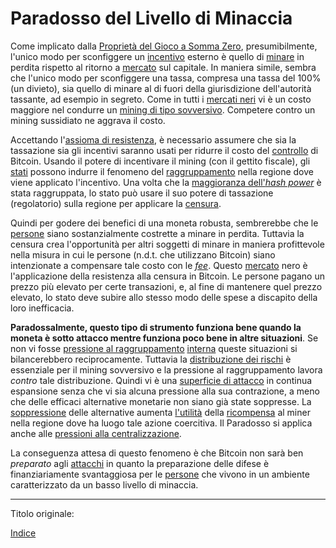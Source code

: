 # Paradosso del Livello di Minaccia



Come implicato dalla [Proprietà del Gioco a Somma Zero](ch032-zero-sum-property.md), presumibilmente, l'unico modo per sconfiggere un [incentivo](https://it.wikipedia.org/wiki/Sussidio) esterno è quello di [minare](ch101-glossary.md#centro-di-mining-mine) in perdita rispetto al ritorno a [mercato](ch101-glossary.md#mercato) sul capitale. In maniera simile, sembra che l'unico modo per sconfiggere una tassa, compresa una tassa del 100% (un divieto), sia quello di minare al di fuori della giurisdizione dell'autorità tassante, ad esempio in segreto. Come in tutti i [mercati neri](https://it.wikipedia.org/wiki/Mercato_nero) vi è un costo maggiore nel condurre un [mining di tipo sovversivo](https://www.theatlantic.com/magazine/archive/2017/09/big-in-venezuela/534177/). Competere contro un mining sussidiato ne aggrava il costo.

Accettando l'[assioma di resistenza](ch004-axiom-of-resistance.md), è necessario assumere che sia la tassazione sia gli incentivi saranno usati per ridurre il costo del [controllo](ch101-glossary.md#potere) di Bitcoin. Usando il potere di incentivare il mining (con il gettito fiscale), gli [stati](ch101-glossary.md#stato) possono indurre il fenomeno del [raggruppamento](ch101-glossary.md#raggruppamento-pooling) nella regione dove viene applicato l'incentivo. Una volta che la [maggioranza dell'_hash power_](ch101-glossary.md#maggioranza-dellhash-power) è stata raggruppata, lo stato può usare il suo potere di tassazione (regolatorio) sulla regione per applicare la [censura](ch101-glossary.md#censura).

Quindi per godere dei benefici di una moneta robusta, sembrerebbe che le [persone](ch101-glossary.md#persona) siano sostanzialmente costrette a minare in perdita. Tuttavia la censura crea l'opportunità per altri soggetti di minare in maniera profittevole nella misura in cui le persone (n.d.t. che utilizzano Bitcoin) siano intenzionate a compensare tale costo con le [_fee_](ch101-glossary.md#commissione-di-transazione-fee). Questo [mercato](ch101-glossary.md#mercato) nero è l'applicazione della resistenza alla censura in Bitcoin. Le persone pagano un prezzo più elevato per certe transazioni, e, al fine di mantenere quel prezzo elevato, lo stato deve subire allo stesso modo delle spese a discapito della loro inefficacia.

**Paradossalmente, questo tipo di strumento funziona bene quando la moneta è sotto attacco mentre funziona poco bene in altre situazioni**. Se non vi fosse [pressione al raggruppamento](ch039-pooling-pressure-risk.md) [interna](ch101-glossary.md#regole-di-consenso) queste situazioni si bilancerebbero reciprocamente. Tuttavia la [distribuzione dei rischi](ch016-risk-sharing-principle.md) è essenziale per il mining sovversivo e la pressione al raggruppamento lavora _contro_ tale distribuzione. Quindi vi è una [superficie di attacco](https://it.wikipedia.org/wiki/Superficie_di_attacco) in continua espansione senza che vi sia alcuna pressione alla sua contrazione, a meno che delle efficaci alternative monetarie non siano già state soppresse. La [soppressione](https://en.wikipedia.org/wiki/Foreign_exchange_controls) delle alternative aumenta [l'utilità](ch101-glossary.md#utilità) della [ricompensa](ch101-glossary.md#ricompensa-reward) al miner nella regione dove ha luogo tale azione coercitiva. Il Paradosso si applica anche alle [pressioni alla centralizzazione](ch038-centralization-risk.md).

La conseguenza attesa di questo fenomeno è che Bitcoin non sarà ben _preparato_ agli [attacchi](ch101-glossary.md#attacco) in quanto la preparazione delle difese è finanziariamente svantaggiosa per le [persone](ch101-glossary.md#persona) che vivono in un ambiente caratterizzato da un basso livello di minaccia.  

---

Titolo originale: 

[Indice](/README.md)



